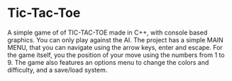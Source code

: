 # Tic-Tac-Toe

A simple game of of TIC-TAC-TOE made in C++, with console based graphics.
You can only play against the AI.
The project has a simple MAIN MENU, that you can navigate using the arrow keys, enter and escape.
For the game itself, you the position of your move using the numbers from 1 to 9.
The game also features an options menu to change the colors and difficulty, and a save/load system.
